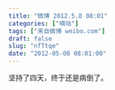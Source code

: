 ```yaml
---
title: "微博 2012.5.8 08:01"
categories: ["嘀咕"]
tags: ["来自微博 weibo.com"]
draft: false
slug: "nfTtqe"
date: "2012-05-08 08:01:00"
---
```


<p>坚持了四天，终于还是病倒了。 ​​​​</p>
